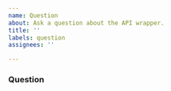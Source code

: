 ```yaml
---
name: Question
about: Ask a question about the API wrapper.
title: ''
labels: question
assignees: ''

---
```


<!-- check the contributing guidelines before sending this issue. -->
<!-- https://github.com/ShineyDev/github.py/blob/master/.github/CONTRIBUTING.md -->


### Question
<!-- try to keep your question(s) limited to the wrapper. -->
<!-- any questions about GitHub will be redirected or immediately closed. -->
<!-- try https://github.com/contact -->
